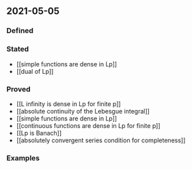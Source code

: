 ## 2021-05-05
### Defined
### Stated
- [[simple functions are dense in Lp]]
- [[dual of Lp]]
### Proved
- [[L infinity is dense in Lp for finite p]]
- [[absolute continuity of the Lebesgue integral]]
- [[simple functions are dense in Lp]]
- [[continuous functions are dense in Lp for finite p]]
- [[Lp is Banach]]
- [[absolutely convergent series condition for completeness]]
### Examples